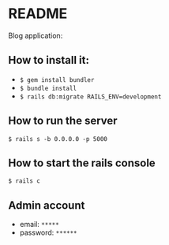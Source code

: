 # README

Blog application:

## How to install it:

- `$ gem install bundler`
- `$ bundle install`
- `$ rails db:migrate RAILS_ENV=development`

## How to run the server

`$ rails s -b 0.0.0.0 -p 5000`

## How to start the rails console

`$ rails c`

## Admin account

- email: `*****`
- password: `******`
